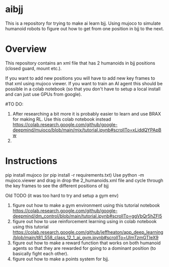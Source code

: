 # aibjj
This is a repository for trying to make ai learn bjj. Using mujoco to simulate humanoid robots to figure out how to get from one position in bjj to the next.

# Overview
This repository contains an xml file that has 2 humanoids in bjj positions (closed guard, mount etc.). 

If you want to add new positions you will have to add new key frames to that xml using mujoco viewer. 
If you want to train an AI agent this should be possible in a colab notebook (so that you don't have to setup a local install and can just use GPUs from google).

#TO DO:
1) After researching a bit more it is probably easier to learn and use BRAX for making RL. Use this colab notebook instead https://colab.research.google.com/github/google-deepmind/mujoco/blob/main/mjx/tutorial.ipynb#scrollTo=xLiddQYPApBw
2) 




# Instructions
pip install mujoco (or pip install -r requirements.txt)
Use python -m mujoco.viewer and drag in drop the 2_humanoids.xml file and cycle through the key frames to see the different positions of bjj


Old TODO (it was too hard to try and setup a gym env)

1) figure out how to make a gym environment using this tutorial notebook https://colab.research.google.com/github/google-deepmind/dm_control/blob/main/tutorial.ipynb#scrollTo=ggVbQr5hZFl5
2) figure out how to use reinforcement learning using in colab notebook using this tutorial https://colab.research.google.com/github/jeffheaton/app_deep_learning/blob/main/t81_558_class_12_1_ai_gym.ipynb#scrollTo=UImTzmGTIeX9
3) figure out how to make a reward function that works on both humanoid agents so that they are rewarded for going to a dominant position (to basically fight each other).
4) figure out how to make a points system for bjj.
